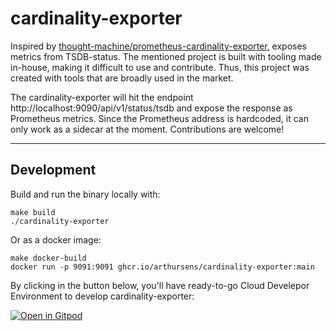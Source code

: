 # cardinality-exporter

Inspired by [thought-machine/prometheus-cardinality-exporter](https://github.com/thought-machine/prometheus-cardinality-exporter), exposes metrics from TSDB-status. The mentioned project is built with tooling made in-house, making it difficult to use and contribute. Thus, this project was created with tools that are broadly used in the market.

The cardinality-exporter will hit the endpoint http://localhost:9090/api/v1/status/tsdb and expose the response as Prometheus metrics. Since the Prometheus address is hardcoded, it can only work as a sidecar at the moment. Contributions are welcome!

---

## Development

Build and run the binary locally with:

```
make build
./cardinality-exporter
```

Or as a docker image:
```
make docker-build
docker run -p 9091:9091 ghcr.io/arthursens/cardinality-exporter:main
```

By clicking in the button below, you'll have ready-to-go Cloud Develepor Environment to develop cardinality-exporter:

[![Open in Gitpod](https://gitpod.io/button/open-in-gitpod.svg)](https://gitpod.io/#https://github.com/arthursens/cardinality-exporter)